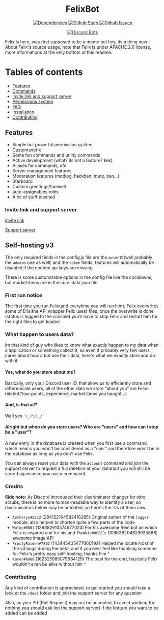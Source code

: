 <h1 align="center"> FelixBot </h1>
  <p align="center">
    <a href="https://david-dm.org/ParadoxalCorp/FelixBot" target="_blank"><img src="https://david-dm.org/ParadoxalCorp/FelixBot/status.svg" alt="Dependencies"></a>
    <a href="https://github.com/ParadoxalCorp/FelixBot/blob/master" target="_blank"><img src="https://img.shields.io/github/stars/ParadoxalCorp/FelixBot.svg?style=social&label=Star" alt="Github Stars"></a>
    <a href="https://github.com/ParadoxalCorp/FelixBot/issues" target="_blank"><img src="https://img.shields.io/github/issues/ParadoxalCorp/FelixBot.svg" alt="Github Issues"></a>
  </p>
  <p align="center">
  <a href="https://discordbots.org/bot/327144735359762432?utm_source=widget">
  <img src="https://discordbots.org/api/widget/327144735359762432.svg" alt="Discord Bots" />
</a>
</p>

Felix is here, was first supposed to be a meme but hey, its a thing now ! 
About Felix's source usage, note that Felix is under APACHE 2.0 license, more informations at the very bottom of this readme.
# Tables of contents
* [Features](https://github.com/ParadoxalCorp/FelixBot/blob/master/README.md#features)
* [Commands](https://github.com/ParadoxalCorp/FelixBot/wiki/Generic)
* [Invite link and support server](https://github.com/ParadoxalCorp/FelixBot/blob/master/README.md#invite-link-and-support-server)
* [Permissions system](https://github.com/ParadoxalCorp/FelixBot/blob/master/README.md#permissions-system)
* [FAQ](https://github.com/ParadoxalCorp/FelixBot/wiki/FAQ)
* [Installation](https://github.com/ParadoxalCorp/FelixBot/wiki/Linux)
* [Contributing](https://github.com/ParadoxalCorp/FelixBot/blob/master/README.md#contributing)

## Features
* Simple but powerful permission system
* Custom prefix
* Some fun commands and utility commands
* Active development (what? its not a feature? kek)
* Aliases for commands, ofc
* Server management features
* Moderation features (modlog, hackban, mute, ban...)
* Starboard 
* Custom greetings/farewell
* auto-assignables roles
* A lot of stuff planned
### Invite link and support server
[invite link](https://discordapp.com/oauth2/authorize?&client_id=327144735359762432&scope=bot&permissions=2146950271)

[Support server](https://discord.gg/Ud49hQJ)

## Self-hosting v3

The only required fields in the config.js file are the `ownerID`(well probably the `admins` one as well) and the `token` fields, features will automatically be disabled if the needed api keys are missing

There is some customizable options in the config file like the cooldowns, but market items are in the core-data.json file

### First run notice
The first time you run Felix(and everytime you will run him), Felix overwrites some of Eris(the API wrapper Felix uses) files, once the overwrite is done (status is logged to the console) you'll have to stop Felix and restart him for the right files to get loaded

### What happen to users data?
Im that kind of guy who likes to know what exactly happen to my data when a application or something collect it, so even if probably very few users cares about how a bot use their data, here's what we exactly store and do with it:

#### Yes, what do you store about me?
Basically, only your Discord user ID, that allow us to efficiently store and differenciate users, all of the other data we store "about you" are Felix-related(Your points, experience, market items you bought...) 

#### And, is that all?
Well yes `¯\_(ツ)_/¯`

#### Alright but when do you store users? Who are "users" and how can i stop be a "user"?
A new entry in the database is created when you first use a command, which means you won't be considered as a "user" and therefore won't be in the database as long as you don't use Felix.

You can always reset your data with the `account` command and join the support server to request a full deletion of your data(but you will still be stored again once you use a command)

### Credits

**Side note:** As Discord introduced their discriminator changer for nitro scrubs, there is no more human-readable way to identify a user, so discriminators below may be outdated, so here's the IDs of them now.

* `Aetheryx#2222` (284122164582416385) Original author of the `logger` module, also helped to shorten quite a few parts of the code
* `Wolke#0001` (128392910574977024) For his awesome Rem bot on which Felix is inspired and for his and `TheAkio#0001`'s (108638204629925888) awesome image API
* `FrostyRaiden#7802` (143445435477000192) Helped me locate most of the v3 bugs during the beta, and if you ever feel like thanking someone for Felix's pretty easy self-hosting, thanks him ^
* `Karen#6969` (162325985079984129) The best for the end, basically Felix wouldn't even be alive without him ^

### Contributing

Any kind of contribution is appreciated, to get started you should take a look at the `/docs` folder and join the support server for any question

Also, as your PR (Pull Request) may not be accepted, to avoid working for nothing you should ask (on the support server) if the feature you want to be added can be added
